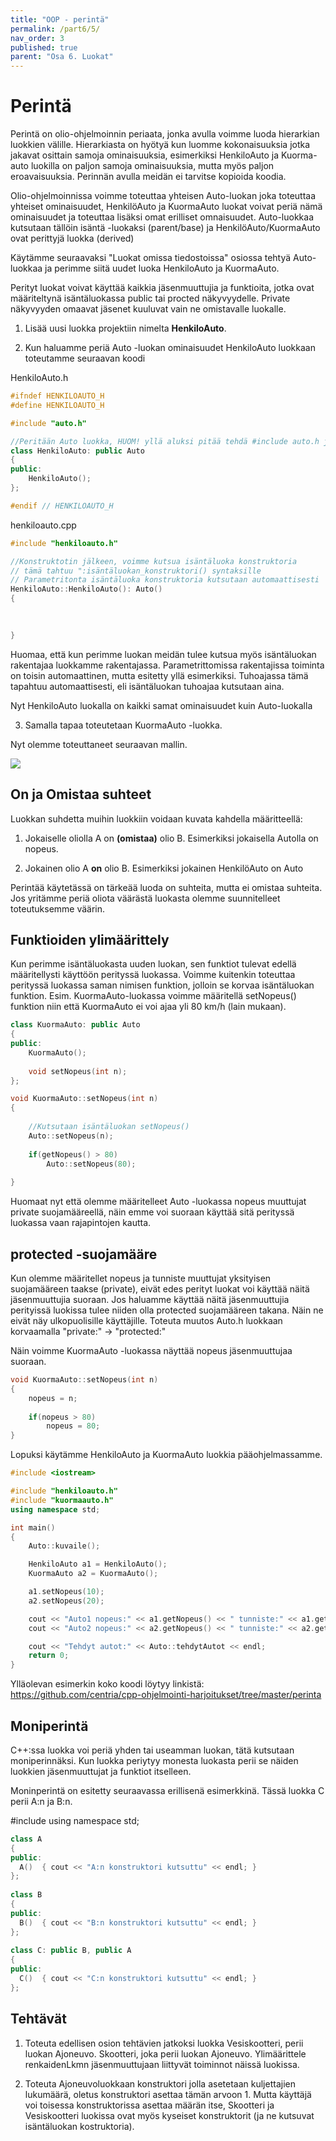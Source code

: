 ```yaml
---
title: "OOP - perintä"
permalink: /part6/5/
nav_order: 3
published: true
parent: "Osa 6. Luokat"
---
```


# Perintä

Perintä on olio-ohjelmoinnin periaata, jonka avulla voimme luoda hierarkian luokkien välille. 
Hierarkiasta on hyötyä kun luomme kokonaisuuksia jotka jakavat osittain samoja ominaisuuksia, esimerkiksi HenkiloAuto ja Kuorma-auto luokilla on paljon samoja ominaisuuksia, mutta myös paljon eroavaisuuksia.
Perinnän avulla meidän ei tarvitse kopioida koodia.

Olio-ohjelmoinnissa voimme toteuttaa yhteisen Auto-luokan joka toteuttaa yhteiset ominaisuudet, HenkilöAuto ja KuormaAuto luokat voivat periä nämä ominaisuudet ja toteuttaa lisäksi omat erilliset omnaisuudet. Auto-luokkaa kutsutaan tällöin isäntä -luokaksi (parent/base) ja HenkilöAuto/KuormaAuto ovat perittyjä luokka (derived)

Käytämme seuraavaksi "Luokat omissa tiedostoissa" osiossa tehtyä Auto-luokkaa ja perimme siitä uudet luoka HenkiloAuto ja KuormaAuto.

Perityt luokat voivat käyttää kaikkia jäsenmuuttujia ja funktioita, jotka ovat määriteltynä isäntäluokassa public tai procted näkyvyydelle. Private näkyvyyden omaavat jäsenet kuuluvat vain ne omistavalle luokalle.

1. Lisää uusi luokka projektiin nimelta **HenkiloAuto**.

2. Kun haluamme periä Auto -luokan ominaisuudet HenkiloAuto luokkaan toteutamme seuraavan koodi

HenkiloAuto.h

```c++
#ifndef HENKILOAUTO_H
#define HENKILOAUTO_H

#include "auto.h"

//Peritään Auto luokka, HUOM! yllä aluksi pitää tehdä #include auto.h jotta tunnemme Auto-luokan
class HenkiloAuto: public Auto
{
public:
    HenkiloAuto();
};

#endif // HENKILOAUTO_H
```

henkiloauto.cpp

``` c++
#include "henkiloauto.h"

//Konstruktotin jälkeen, voimme kutsua isäntäluoka konstruktoria
// tämä tahtuu ":isäntäluokan_konstruktori() syntaksille
// Parametritonta isäntäluoka konstruktoria kutsutaan automaattisesti
HenkiloAuto::HenkiloAuto(): Auto()
{

    
    
}

```

Huomaa, että kun perimme luokan meidän tulee kutsua myös isäntäluokan rakentajaa luokkamme rakentajassa. Parametrittomissa rakentajissa toiminta on toisin automaattinen, mutta esitetty yllä esimerkiksi. Tuhoajassa tämä tapahtuu automaattisesti, eli isäntäluokan tuhoajaa kutsutaan aina. 

Nyt HenkiloAuto luokalla on kaikki samat ominaisuudet kuin Auto-luokalla

3. Samalla tapaa toteutetaan KuormaAuto -luokka.

Nyt olemme toteuttaneet seuraavan mallin.

![](2020-06-19-11-55-28.png)


## On ja Omistaa suhteet

Luokkan suhdetta muihin luokkiin voidaan kuvata kahdella määritteellä:
1. Jokaiselle oliolla A on **(omistaa)** olio B. Esimerkiksi jokaisella Autolla on nopeus.

2. Jokainen olio A **on** olio B. Esimerkiksi jokainen HenkilöAuto on Auto

Perintää käytetässä on tärkeää luoda on suhteita, mutta ei omistaa suhteita. Jos yritämme periä oliota väärästä luokasta olemme suunnitelleet toteutuksemme väärin. 


## Funktioiden ylimäärittely

Kun perimme isäntäluokasta uuden luokan, sen funktiot tulevat edellä määritellysti käyttöön perityssä luokassa. Voimme kuitenkin toteuttaa perityssä luokassa saman nimisen funktion, jolloin se korvaa isäntäluokan funktion. Esim. KuormaAuto-luokassa voimme määritellä setNopeus() funktion niin että KuormaAuto ei voi ajaa yli 80 km/h (lain mukaan).

```c++
class KuormaAuto: public Auto
{
public:
    KuormaAuto();
    
    void setNopeus(int n);
};
```

```c++
void KuormaAuto::setNopeus(int n)
{
    
    //Kutsutaan isäntäluokan setNopeus()
    Auto::setNopeus(n);
    
    if(getNopeus() > 80)
        Auto::setNopeus(80);
    
}

```

Huomaat nyt että olemme määritelleet Auto -luokassa nopeus muuttujat private suojamääreellä, näin emme voi suoraan käyttää sitä perityssä luokassa vaan rajapintojen kautta.

## protected -suojamääre

Kun olemme määritellet nopeus ja tunniste muuttujat yksityisen suojamääreen taakse (private), eivät edes perityt luokat voi käyttää näitä jäsenmuuttujia suoraan. Jos haluamme käyttää näitä jäsenmuuttujia perityissä luokissa tulee niiden olla protected suojamääreen takana. Näin ne eivät näy ulkopuolisille käyttäjille. Toteuta muutos Auto.h luokkaan korvaamalla "private:" -> "protected:"

Näin voimme KuormaAuto -luokassa näyttää nopeus jäsenmuuttujaa suoraan.

```c++
void KuormaAuto::setNopeus(int n)
{
    nopeus = n;
    
    if(nopeus > 80)
        nopeus = 80;
}

```

Lopuksi käytämme HenkiloAuto ja KuormaAuto luokkia pääohjelmassamme.

```c++
#include <iostream>

#include "henkiloauto.h"
#include "kuormaauto.h"
using namespace std;

int main()
{
    Auto::kuvaile();

    HenkiloAuto a1 = HenkiloAuto();
    KuormaAuto a2 = KuormaAuto();

    a1.setNopeus(10);
    a2.setNopeus(20);

    cout << "Auto1 nopeus:" << a1.getNopeus() << " tunniste:" << a1.getTunniste() << endl;
    cout << "Auto2 nopeus:" << a2.getNopeus() << " tunniste:" << a2.getTunniste() << endl;

    cout << "Tehdyt autot:" << Auto::tehdytAutot << endl;
    return 0;
}

```

Ylläolevan esimerkin koko koodi löytyy linkistä:
https://github.com/centria/cpp-ohjelmointi-harjoitukset/tree/master/perinta

## Moniperintä

C++:ssa luokka voi periä yhden tai useamman luokan, tätä kutsutaan moniperinnäksi. Kun luokka periytyy monesta luokasta perii se näiden luokkien jäsenmuuttujat ja funktiot itselleen.

Moninperintä on esitetty seuraavassa erillisenä esimerkkinä. Tässä luokka C perii A:n ja B:n.

#include<iostream> 
using namespace std; 
  
```c++
class A 
{ 
public: 
  A()  { cout << "A:n konstruktori kutsuttu" << endl; } 
}; 
  
class B 
{ 
public: 
  B()  { cout << "B:n konstruktori kutsuttu" << endl; } 
}; 
  
class C: public B, public A 
{ 
public: 
  C()  { cout << "C:n konstruktori kutsuttu" << endl; } 
}; 
```

## Tehtävät

1. Toteuta edellisen osion tehtävien jatkoksi luokka Vesiskootteri, perii luokan Ajoneuvo. Skootteri, joka perii luokan Ajoneuvo. Ylimäärittele renkaidenLkmn jäsenmuuttujaan liittyvät toiminnot näissä luokissa.

2. Toteuta Ajoneuvoluokkaan konstruktori jolla asetetaan kuljettajien lukumäärä, oletus konstruktori asettaa tämän arvoon 1. Mutta käyttäjä voi toisessa konstruktorissa asettaa määrän itse, Skootteri ja Vesiskootteri luokissa ovat myös kyseiset konstruktorit (ja ne kutsuvat isäntäluokan kostruktoria).

